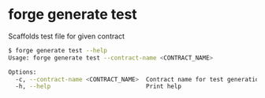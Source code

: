 # forge generate test

Scaffolds test file for given contract

```bash
$ forge generate test --help
Usage: forge generate test --contract-name <CONTRACT_NAME>

Options:
  -c, --contract-name <CONTRACT_NAME>  Contract name for test generation
  -h, --help                           Print help
```